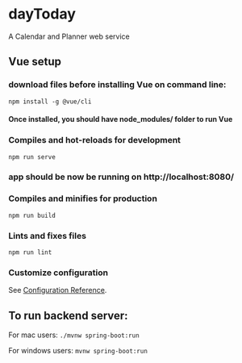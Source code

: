 # dayToday 

A Calendar and Planner web service 


## Vue setup
### download files before installing Vue on command line:
```
npm install -g @vue/cli
```
#### Once installed, you should have node_modules/ folder to run Vue
### Compiles and hot-reloads for development
```
npm run serve
```
### app should be now be running on http://localhost:8080/

### Compiles and minifies for production
```
npm run build
```

### Lints and fixes files
```
npm run lint
```

### Customize configuration
See [Configuration Reference](https://cli.vuejs.org/config/).


## To run backend server:
For mac users: 
`./mvnw spring-boot:run`

For windows users:
`mvnw spring-boot:run`